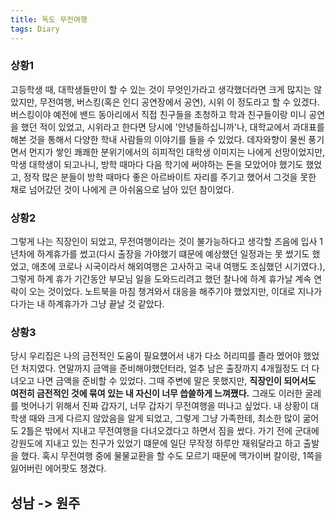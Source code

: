 ```yaml
---
title: 독도 무전여행
tags: Diary
---
```


### 상황1
  고등학생 때, 대학생들만이 할 수 있는 것이 무엇인가라고 생각했더라면 크게 많지는 않았지만, 무전여행, 버스킹(혹은 인디 공연장에서 공연), 시위 이 정도라고 할 수 있겠다. 버스킹이야 예전에 밴드 동아리에서 직접 친구들을 초청하고 학과 친구들이랑 미니 공연을 했던 적이 있었고, 시위라고 한다면 당시에 '안녕들하십니까'나, 대학교에서 과대표를 해본 것을 통해서 다양한 학내 사람들의 이야기를 들을 수 있었다. 데자와향이 물씬 풍기면서 먼지가 쌓인 쾌쾌한 분위기에서의 히피적인 대학생 이미지는 나에게 선망이었지만, 막생 대학생이 되고나니, 방학 때마다 다음 학기에 써야하는 돈을 모았어야 했기도 했었고, 정작 많은 분들이 방학 때마다 좋은 아르바이트 자리를 주기고 했어서 그것을 못한 채로 넘어갔던 것이 나에게 큰 아쉬움으로 남아 있던 참이었다.


### 상황2
 그렇게 나는 직장인이 되었고, 무전여행이라는 것이 불가능하다고 생각할 즈음에 입사 1년차에 하계휴가를 썼고(다시 출장을 가야했기 떄문에 예상했던 일정과는 못 썼기도 했었고, 애초에 코로나 시국이라서 해외여행은 고사하고 국내 여행도 조심했던 시기였다.), 그렇게 하계 휴가 기간동안 부모님 일을 도와드리려고 했던 찰나에 하계 휴가날 계속 연락이 오는 것이었다. 노트북을 마침 챙겨와서 대응을 해주기야 했었지만, 이대로 지나가다가는 내 하계휴가가 그냥 끝날 것 같았다.


 ### 상황3
  당시 우리집은 나의 금전적인 도움이 필요헀어서 내가 다소 허리띠를 졸라 멨어야 했었던 처지였다. 연말까지 금액을 준비해야했던터라, 얼추 남은 출장까지 4개월정도 더 다녀오고 나면 금액을 준비할 수 있었다. 그때 주변에 말은 못했지만, **직장인이 되어서도 여전히 금전적인 것에 묶여 있는 내 자신이 너무 씁쓸하게 느껴쪘다.** 그래도 이러한 굴레를 벗어나기 위해서 진짜 갑자기, 너무 갑자기 무전여행을 떠나고 싶었다. 내 상황이 대학생 때와 크게 다르지 않았음을 알게 되었고, 그렇게 그냥 가족한테, 최소한 많이 굶어도 2틀은 밖에서 지내고 무전여행을 다녀오겠다고 하면서 짐을 쌌다. 가기 전에 군대에 강원도에 지내고 있는 친구가 있었기 떄문에 일단 무작정 하루만 재워달라고 하고 출발을 했다. 혹시 무전여행 중에 물물교환을 할 수도 모르기 때문에 맥가이버 칼이랑, 1쪽을 잃어버린 에어팟도 챙겼다.

## 성남 -> 원주
